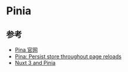 # Pinia






## 参考

+ [Pina 官网](https://pinia.vuejs.org/)
+ [Pina: Persist store throughout page reloads](https://github.com/vuejs/pinia/issues/309)
+ [Nuxt 3 and Pinia](https://codybontecou.com/nuxt3-and-pinia.html)